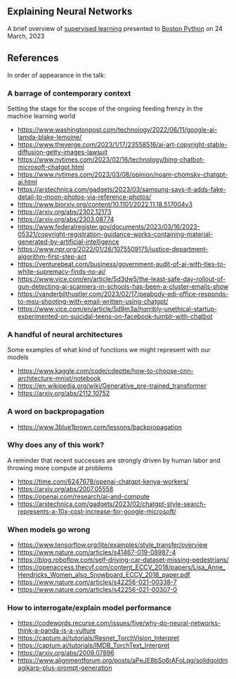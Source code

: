 ## Explaining Neural Networks

A brief overview of [supervised learning](https://en.wikipedia.org/wiki/Supervised_learning)
presented to [Boston Python](https://about.bostonpython.com/) on 24 March, 2023


## References

In order of appearance in the talk:

### A barrage of contemporary context

Setting the stage for the scope of the ongoing feeding frenzy in the machine
learning world

* https://www.washingtonpost.com/technology/2022/06/11/google-ai-lamda-blake-lemoine/
* https://www.theverge.com/2023/1/17/23558516/ai-art-copyright-stable-diffusion-getty-images-lawsuit
* https://www.nytimes.com/2023/02/16/technology/bing-chatbot-microsoft-chatgpt.html
* https://www.nytimes.com/2023/03/08/opinion/noam-chomsky-chatgpt-ai.html
* https://arstechnica.com/gadgets/2023/03/samsung-says-it-adds-fake-detail-to-moon-photos-via-reference-photos/
* https://www.biorxiv.org/content/10.1101/2022.11.18.517004v3
* https://arxiv.org/abs/2302.12173
* https://arxiv.org/abs/2303.08774
* https://www.federalregister.gov/documents/2023/03/16/2023-05321/copyright-registration-guidance-works-containing-material-generated-by-artificial-intelligence
* https://www.npr.org/2022/01/26/1075509175/justice-department-algorithm-first-step-act
* https://venturebeat.com/business/government-audit-of-ai-with-ties-to-white-supremacy-finds-no-ai/
* https://www.vice.com/en/article/5d3dw5/the-least-safe-day-rollout-of-gun-detecting-ai-scanners-in-schools-has-been-a-cluster-emails-show
* https://vanderbilthustler.com/2023/02/17/peabody-edi-office-responds-to-msu-shooting-with-email-written-using-chatgpt/
* https://www.vice.com/en/article/5d9m3a/horribly-unethical-startup-experimented-on-suicidal-teens-on-facebook-tumblr-with-chatbot

### A handful of neural architectures

Some examples of what kind of functions we might represent with our models

* https://www.kaggle.com/code/cdeotte/how-to-choose-cnn-architecture-mnist/notebook
* https://en.wikipedia.org/wiki/Generative_pre-trained_transformer
* https://arxiv.org/abs/2112.10752

### A word on backpropagation

* https://www.3blue1brown.com/lessons/backpropagation

### Why does any of this work?

A reminder that recent successes are strongly driven by human labor and
throwing more compute at problems

* https://time.com/6247678/openai-chatgpt-kenya-workers/
* https://arxiv.org/abs/2007.05558
* https://openai.com/research/ai-and-compute
* https://arstechnica.com/gadgets/2023/02/chatgpt-style-search-represents-a-10x-cost-increase-for-google-microsoft/

### When models go wrong

* https://www.tensorflow.org/lite/examples/style_transfer/overview
* https://www.nature.com/articles/s41467-019-08987-4
* https://blog.roboflow.com/self-driving-car-dataset-missing-pedestrians/
* https://openaccess.thecvf.com/content_ECCV_2018/papers/Lisa_Anne_Hendricks_Women_also_Snowboard_ECCV_2018_paper.pdf
* https://www.nature.com/articles/s42256-021-00338-7
* https://www.nature.com/articles/s42256-021-00307-0

### How to interrogate/explain model performance

* https://codewords.recurse.com/issues/five/why-do-neural-networks-think-a-panda-is-a-vulture
* https://captum.ai/tutorials/Resnet_TorchVision_Interpret
* https://captum.ai/tutorials/IMDB_TorchText_Interpret
* https://arxiv.org/abs/2009.07896
* https://www.alignmentforum.org/posts/aPeJE8bSo6rAFoLqg/solidgoldmagikarp-plus-prompt-generation

